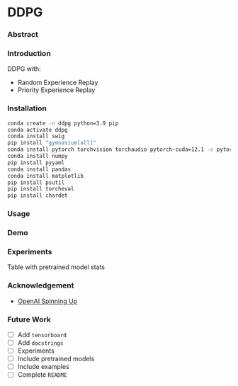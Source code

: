 
# DDPG

### Abstract


### Introduction

DDPG with:

* Random Experience Replay 
* Priority Experience Replay 


### Installation

```bash
conda create -n ddpg python=3.9 pip
conda activate ddpg
conda install swig
pip install "gymnasium[all]"
conda install pytorch torchvision torchaudio pytorch-cuda=12.1 -c pytorch -c nvidia
conda install numpy
pip install pyyaml
conda install pandas
conda install matplotlib
pip install psutil
pip install torcheval
pip install chardet
```

### Usage


### Demo


### Experiments

Table with pretrained model stats

### Acknowledgement

- [OpenAI Spinning Up](https://spinningup.openai.com/en/latest/index.html)

### Future Work

- [ ] Add `tensorboard`
- [ ] Add `docstrings`
- [ ] Experiments
- [ ] Include pretrained models
- [ ] Include examples
- [ ] Complete `README`
